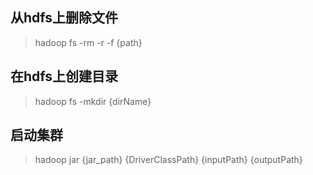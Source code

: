 ## 从hdfs上删除文件

> hadoop fs -rm -r -f {path}

## 在hdfs上创建目录

> hadoop fs -mkdir {dirName}

## 启动集群

> hadoop jar {jar_path} {DriverClassPath} {inputPath} {outputPath}



